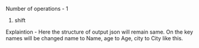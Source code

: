 Number of operations - 1
1. shift

Explaintion -
Here the structure of output json will remain same.
On the key names will be changed name to Name, age to Age, city to City like this.